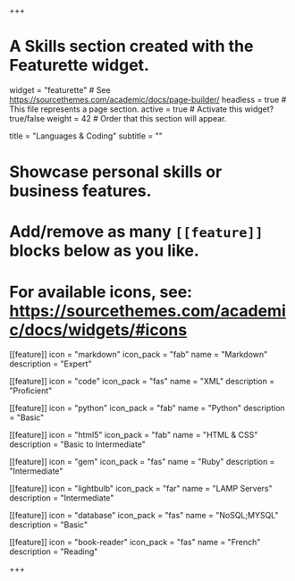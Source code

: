+++
# A Skills section created with the Featurette widget.
widget = "featurette"  # See https://sourcethemes.com/academic/docs/page-builder/
headless = true  # This file represents a page section.
active = true  # Activate this widget? true/false
weight = 42  # Order that this section will appear.

title = "Languages & Coding"
subtitle = ""

# Showcase personal skills or business features.
# 
# Add/remove as many `[[feature]]` blocks below as you like.
# 
# For available icons, see: https://sourcethemes.com/academic/docs/widgets/#icons


[[feature]]
  icon = "markdown"
  icon_pack = "fab"
  name = "Markdown"
  description = "Expert"
  
[[feature]]
  icon = "code"
  icon_pack = "fas"
  name = "XML"
  description = "Proficient"  

[[feature]]
  icon = "python"
  icon_pack = "fab"
  name = "Python"
  description = "Basic"

[[feature]]
  icon = "html5"
  icon_pack = "fab"
  name = "HTML & CSS"
  description = "Basic to Intermediate"     

[[feature]]
  icon = "gem"
  icon_pack = "fas"
  name = "Ruby"
  description = "Intermediate"

[[feature]]
  icon = "lightbulb"
  icon_pack = "far"
  name = "LAMP Servers"
  description = "Intermediate"

[[feature]]
  icon = "database"
  icon_pack = "fas"
  name = "NoSQL;MYSQL"
  description = "Basic"

[[feature]]
  icon = "book-reader"
  icon_pack = "fas"
  name = "French"
  description = "Reading"





+++
